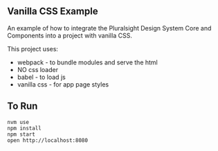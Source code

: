 ## Vanilla CSS Example

An example of how to integrate the Pluralsight Design System Core and Components into a project with vanilla CSS.


This project uses:

- webpack - to bundle modules and serve the html
- NO css loader
- babel - to load js
- vanilla css - for app page styles

## To Run

```
nvm use
npm install
npm start
open http://localhost:8080
```
